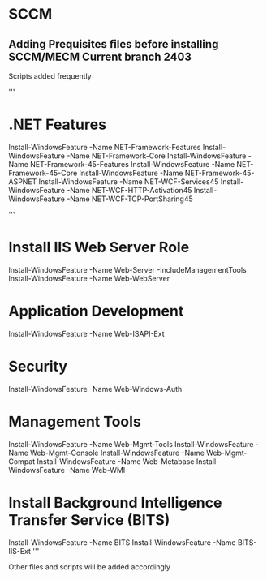 # SCCM

## Adding Prequisites files before installing SCCM/MECM Current branch 2403
 Scripts added frequently 

'''
# .NET Features
Install-WindowsFeature -Name NET-Framework-Features
Install-WindowsFeature -Name NET-Framework-Core
Install-WindowsFeature -Name NET-Framework-45-Features
Install-WindowsFeature -Name NET-Framework-45-Core
Install-WindowsFeature -Name NET-Framework-45-ASPNET
Install-WindowsFeature -Name NET-WCF-Services45
Install-WindowsFeature -Name NET-WCF-HTTP-Activation45
Install-WindowsFeature -Name NET-WCF-TCP-PortSharing45

'''

# Install IIS Web Server Role
Install-WindowsFeature -Name Web-Server -IncludeManagementTools
Install-WindowsFeature -Name Web-WebServer

# Application Development
Install-WindowsFeature -Name Web-ISAPI-Ext

# Security
Install-WindowsFeature -Name Web-Windows-Auth

# Management Tools
Install-WindowsFeature -Name Web-Mgmt-Tools
Install-WindowsFeature -Name Web-Mgmt-Console
Install-WindowsFeature -Name Web-Mgmt-Compat
Install-WindowsFeature -Name Web-Metabase
Install-WindowsFeature -Name Web-WMI

# Install Background Intelligence Transfer Service (BITS)
Install-WindowsFeature -Name BITS
Install-WindowsFeature -Name BITS-IIS-Ext
'''

Other files and scripts will be added accordingly
